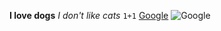 **I love dogs**
*I don't like cats*
`1+1`
[Google](http://www.google.com)
![Google](http://www.google.com)